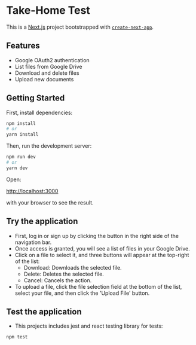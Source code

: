 # Take-Home Test

This is a [Next.js](https://nextjs.org) project bootstrapped with [`create-next-app`](https://github.com/vercel/next.js/tree/canary/packages/create-next-app).

## Features

- Google OAuth2 authentication
- List files from Google Drive
- Download and delete files
- Upload new documents

## Getting Started

First, install dependencies:

```bash
npm install
# or
yarn install
```

Then, run the development server:

```bash
npm run dev
# or
yarn dev
```

Open:

[http://localhost:3000](http://localhost:3000)

with your browser to see the result.

## Try the application

- First, log in or sign up by clicking the button in the right side of the navigation bar.
- Once access is granted, you will see a list of files in your Google Drive.
- Click on a file to select it, and three buttons will appear at the top-right of the list:
  - Download: Downloads the selected file.
  - Delete: Deletes the selected file.
  - Cancel: Cancels the action.
- To upload a file, click the file selection field at the bottom of the list, select your file, and then click the 'Upload File' button.

## Test the application

- This projects includes jest and react testing library for tests:

```bash
npm test
```
